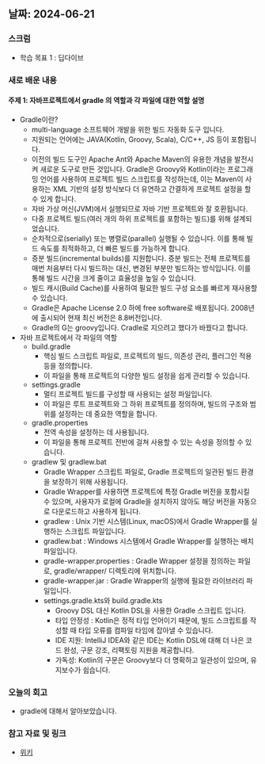 ## 날짜: 2024-06-21

### 스크럼
- 학습 목표 1 : 딥다이브

### 새로 배운 내용
#### 주제 1: 자바프로젝트에서 gradle 의 역할과 각 파일에 대한 역할 설명
- Gradle이란?
  - multi-language 소프트웨어 개발을 위한 빌드 자동화 도구 입니다.
  - 지원되는 언어에는 JAVA(Kotlin, Groovy, Scala), C/C++, JS 등이 포함됩니다.
  - 이전의 빌드 도구인 Apache Ant와 Apache Maven의 유용한 개념을 발전시켜 새로운 도구로 만든 것입니다. Gradle은 Groovy와 Kotlin이라는 프로그래밍 언어를 사용하여 프로젝트 빌드 스크립트를 작성하는데, 이는 Maven이 사용하는 XML 기반의 설정 방식보다 더 유연하고 간결하게 프로젝트 설정을 할 수 있게 합니다.
  - 자바 가상 머신(JVM)에서 실행되므로 자바 기반 프로젝트와 잘 호환됩니다.
  - 다중 프로젝트 빌드(여러 개의 하위 프로젝트를 포함하는 빌드)를 위해 설계되었습니다.
  - 순차적으로(serially) 또는 병렬로(parallel) 실행될 수 있습니다. 이를 통해 빌드 속도를 최적화하고, 더 빠른 빌드를 가능하게 합니다.
  - 증분 빌드(incremental builds)를 지원합니다. 증분 빌드는 전체 프로젝트를 매번 처음부터 다시 빌드하는 대신, 변경된 부분만 빌드하는 방식입니다. 이를 통해 빌드 시간을 크게 줄이고 효율성을 높일 수 있습니다.
  - 빌드 캐시(Build Cache)를 사용하여 필요한 빌드 구성 요소를 빠르게 재사용할 수 있습니다.
  - Gradle은 Apache License 2.0 하에 free software로 배포됩니다. 2008년에 출시되어 현재 최신 버전은 8.8버전입니다.
  - Gradle의 G는 groovy입니다. Cradle로 지으려고 했다가 바꿨다고 합니다.
- 자바 프로젝트에서 각 파일의 역할
  - build.gradle
    - 핵심 빌드 스크립트 파일로, 프로젝트의 빌드, 의존성 관리, 플러그인 적용 등을 정의합니다. 
    - 이 파일을 통해 프로젝트의 다양한 빌드 설정을 쉽게 관리할 수 있습니다. 
  - settings.gradle
    - 멀티 프로젝트 빌드를 구성할 때 사용되는 설정 파일입니다. 
    - 이 파일은 루트 프로젝트와 그 하위 프로젝트를 정의하며, 빌드의 구조와 범위를 설정하는 데 중요한 역할을 합니다.
  - gradle.properties
    - 전역 속성을 설정하는 데 사용됩니다. 
    - 이 파일을 통해 프로젝트 전반에 걸쳐 사용할 수 있는 속성을 정의할 수 있습니다.
  - gradlew 및 gradlew.bat
    - Gradle Wrapper 스크립트 파일로, Gradle 프로젝트의 일관된 빌드 환경을 보장하기 위해 사용됩니다. 
    - Gradle Wrapper를 사용하면 프로젝트에 특정 Gradle 버전을 포함시킬 수 있으며, 사용자가 로컬에 Gradle을 설치하지 않아도 해당 버전을 자동으로 다운로드하고 사용하게 됩니다.
    - gradlew : Unix 기반 시스템(Linux, macOS)에서 Gradle Wrapper를 실행하는 스크립트 파일입니다.
    - gradlew.bat : Windows 시스템에서 Gradle Wrapper를 실행하는 배치 파일입니다.
    - gradle-wrapper.properties : Gradle Wrapper 설정을 정의하는 파일로, gradle/wrapper/ 디렉토리에 위치합니다.
    - gradle-wrapper.jar : Gradle Wrapper의 실행에 필요한 라이브러리 파일입니다.
    - settings.gradle.kts와 build.gradle.kts
      - Groovy DSL 대신 Kotlin DSL을 사용한 Gradle 스크립트 입니다.
      - 타입 안정성 : Kotlin은 정적 타입 언어이기 때문에, 빌드 스크립트를 작성할 때 타입 오류를 컴파일 타임에 잡아낼 수 있습니다.
      - IDE 지원: IntelliJ IDEA와 같은 IDE는 Kotlin DSL에 대해 더 나은 코드 완성, 구문 강조, 리팩토링 지원을 제공합니다.
      - 가독성: Kotlin의 구문은 Groovy보다 더 명확하고 일관성이 있으며, 유지보수가 쉽습니다.

### 오늘의 회고
- gradle에 대해서 알아보았습니다.

### 참고 자료 및 링크
- [위키](https://en.wikipedia.org/wiki/Gradle)
